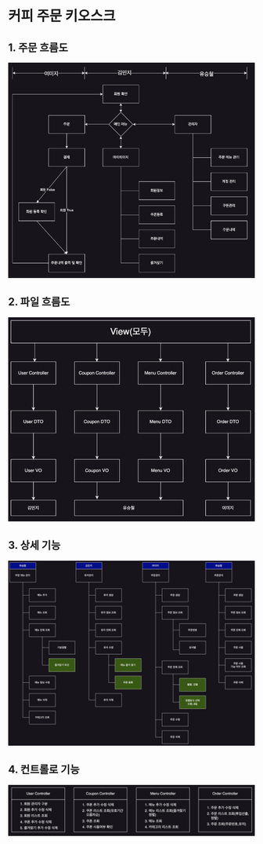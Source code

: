 # 커피 주문 키오스크

## 1.  주문 흐름도
   ![Flow](/document/Flow.jpg)
## 2. 파일 흐름도
 ![ProductionFlow](/document/File_Flow.jpg)
## 3. 상세 기능
![Detail_Features](/document/Detail_Features.jpg)
## 4. 컨트롤로 기능
 ![ControllerFeatures](/document/Controller_Features.jpg)